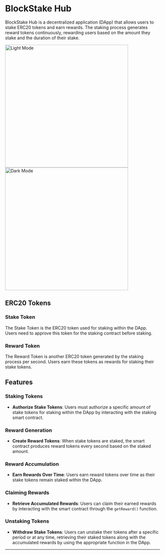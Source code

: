 # BlockStake Hub

BlockStake Hub is a decentralized application (DApp) that allows users to stake ERC20 tokens and earn rewards. The staking process generates reward tokens continuously, rewarding users based on the amount they stake and the duration of their stake.

<img src="https://drive.google.com/file/d/1PtvCZO1NnZhR257FDAplL0ArwN0SIrfe/view?usp=drive_link" alt="Light Mode" width="400"/>
<img src="https://drive.google.com/file/d/15xaaE8xH7VtRUnKtAUzvZ5MqpEaOfZmx/view?usp=sharing" alt="Dark Mode" width="400"/>

## ERC20 Tokens

### Stake Token

The Stake Token is the ERC20 token used for staking within the DApp. Users need to approve this token for the staking contract before staking.

### Reward Token

The Reward Token is another ERC20 token generated by the staking process per second. Users earn these tokens as rewards for staking their stake tokens.

## Features

### Staking Tokens

- **Authorize Stake Tokens**: Users must authorize a specific amount of stake tokens for staking within the DApp by interacting with the staking smart contract.

### Reward Generation

- **Create Reward Tokens**: When stake tokens are staked, the smart contract produces reward tokens every second based on the staked amount.

### Reward Accumulation

- **Earn Rewards Over Time**: Users earn reward tokens over time as their stake tokens remain staked within the DApp.

### Claiming Rewards

- **Retrieve Accumulated Rewards**: Users can claim their earned rewards by interacting with the smart contract through the `getReward()` function.

### Unstaking Tokens

- **Withdraw Stake Tokens**: Users can unstake their tokens after a specific period or at any time, retrieving their staked tokens along with the accumulated rewards by using the appropriate function in the DApp.

---
